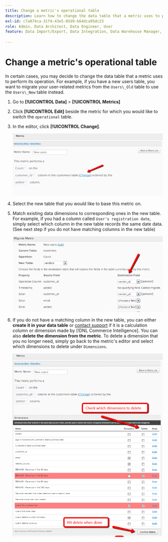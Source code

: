 ```yaml
---
title: Change a metric's operational table
description: Learn how to change the data table that a metric uses to perform its operation.
exl-id: c7a074ca-31f4-43e5-85d9-b64dca95dc23
role: Admin, Data Architect, Data Engineer, User
feature: Data Import/Export, Data Integration, Data Warehouse Manager, Commerce Tables

---
```

# Change a metric's operational table

In certain cases, you may decide to change the data table that a metric uses to perform its operation. For example, if you have a new users table, you want to migrate your user-related metrics from the  `Users\_Old` table to use the `Users\_New` table instead.

1. Go to **[!UICONTROL Data]** > **[!UICONTROL Metrics]**
1. Click **[!UICONTROL Edit]** beside the metric for which you would like to switch the `operational` table.
1. In the editor, click **[!UICONTROL Change]**.

    ![Metric definition page showing operational table setting](../../assets/change-metrics-1.png)
1. Select the new table that you would like to base this metric on.
1. Match existing data dimensions to corresponding ones in the new table. For example, if you had a column called `User's registration date`, simply select which column in the new table records the same date data. (See next step if you do not have matching columns in the new table)

    ![Table selection dropdown showing available tables](../../assets/change-metrics-2.png)

1. If you do not have a matching column in the new table, you can either **create it in your data table** or [contact support](https://experienceleague.adobe.com/docs/commerce-knowledge-base/kb/troubleshooting/miscellaneous/mbi-service-policies.html) if it is a calculation column or dimension made by [!DNL Commerce Intelligence]. You can also **delete the dimension from the metric**. To delete a dimension that you no longer need, simply go back to the metric's editor and select which dimensions to delete under `Dimensions`.

    ![Operational column selection dropdown menu](../../assets/change-metrics-3.png)
